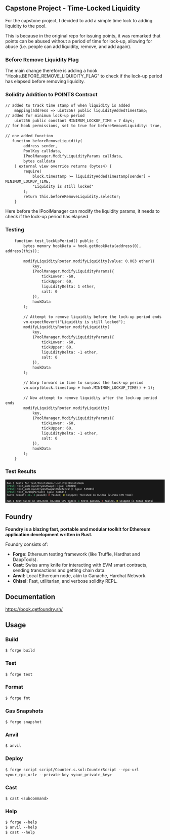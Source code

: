 ## Capstone Project - Time-Locked Liquidity

For the capstone project, I decided to add a simple time lock to adding liquidity to the pool.

This is because in the original repo for issuing points, it was remarked that points can be abused without a period of time for lock-up, allowing for abuse (i.e. people can add liquidity, remove, and add again).

### Before Remove Liquidity Flag

The main change therefore is adding a hook "Hooks.BEFORE_REMOVE_LIQUIDITY_FLAG" to check if the lock-up period has elapsed before removing liquidity.

### Solidity Addition to POINTS Contract

```solidity
// added to track time stamp of when liquidity is added
    mapping(address => uint256) public liquidityAddedTimestamp;
// added for minimum lock-up period
    uint256 public constant MINIMUM_LOCKUP_TIME = 7 days; 
// for hook permissions, set to true for beforeRemoveLiquidity: true,

// one added function
   function beforeRemoveLiquidity(
        address sender,
        PoolKey calldata,
        IPoolManager.ModifyLiquidityParams calldata,
        bytes calldata
    ) external view override returns (bytes4) {
        require(
            block.timestamp >= liquidityAddedTimestamp[sender] + MINIMUM_LOCKUP_TIME,
            "Liquidity is still locked"
        );
        return this.beforeRemoveLiquidity.selector;
    }
```

Here before the IPoolManager can modify the liquidity params, it needs to check if the lock-up period has elapsed

### Testing

```solidity
    function test_lockUpPeriod() public {
        bytes memory hookData = hook.getHookData(address(0), address(this));

        modifyLiquidityRouter.modifyLiquidity{value: 0.003 ether}(
            key,
            IPoolManager.ModifyLiquidityParams({
                tickLower: -60,
                tickUpper: 60,
                liquidityDelta: 1 ether,
                salt: 0
            }),
            hookData
        );

        // Attempt to remove liquidity before the lock-up period ends
        vm.expectRevert("Liquidity is still locked");
        modifyLiquidityRouter.modifyLiquidity(
            key,
            IPoolManager.ModifyLiquidityParams({
                tickLower: -60,
                tickUpper: 60,
                liquidityDelta: -1 ether,
                salt: 0
            }),
            hookData
        );

        // Warp forward in time to surpass the lock-up period
        vm.warp(block.timestamp + hook.MINIMUM_LOCKUP_TIME() + 1);

        // Now attempt to remove liquidity after the lock-up period ends
        modifyLiquidityRouter.modifyLiquidity(
            key,
            IPoolManager.ModifyLiquidityParams({
                tickLower: -60,
                tickUpper: 60,
                liquidityDelta: -1 ether,
                salt: 0
            }),
            hookData
        );
    }
```


### Test Results

![Test Results](./test/TestScreenShot.png)


## Foundry

**Foundry is a blazing fast, portable and modular toolkit for Ethereum application development written in Rust.**

Foundry consists of:

-   **Forge**: Ethereum testing framework (like Truffle, Hardhat and DappTools).
-   **Cast**: Swiss army knife for interacting with EVM smart contracts, sending transactions and getting chain data.
-   **Anvil**: Local Ethereum node, akin to Ganache, Hardhat Network.
-   **Chisel**: Fast, utilitarian, and verbose solidity REPL.

## Documentation

https://book.getfoundry.sh/

## Usage

### Build

```shell
$ forge build
```

### Test

```shell
$ forge test
```

### Format

```shell
$ forge fmt
```

### Gas Snapshots

```shell
$ forge snapshot
```

### Anvil

```shell
$ anvil
```

### Deploy

```shell
$ forge script script/Counter.s.sol:CounterScript --rpc-url <your_rpc_url> --private-key <your_private_key>
```

### Cast

```shell
$ cast <subcommand>
```

### Help

```shell
$ forge --help
$ anvil --help
$ cast --help
```
